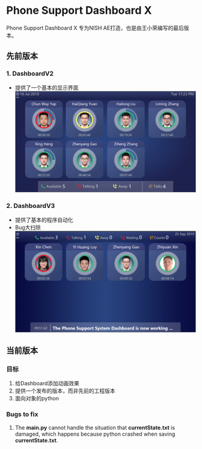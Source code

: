 # Phone Support Dashboard X
 
 Phone Support Dashboard X 专为NISH AE打造，也是由王小荣编写的最后版本。

## 先前版本

### 1. DashboardV2

- 提供了一个基本的显示界面
![V2](/Resources/DashboardV2.png)

### 2. DashboardV3

- 提供了基本的程序自动化
- Bug大扫除
![V3](/Resources/DashboardV3.png)

## 当前版本

### 目标

1. 给Dashboard添加动画效果
2. 提供一个发布的版本，而非先前的工程版本
3. 面向对象的python

### Bugs to fix

1. The **main.py** cannot handle the situation that **currentState.txt** is damaged, which happens because python crashed when saving **currentState.txt**.
